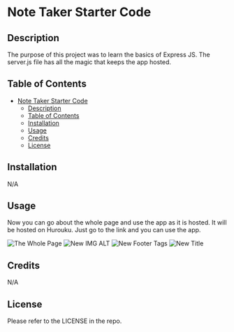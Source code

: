 # Note Taker Starter Code

## Description

The purpose of this project was to learn the basics of Express JS. The server.js file has all the magic that keeps the app hosted.

## Table of Contents

- [Note Taker Starter Code](#note-taker-starter-code)
  - [Description](#description)
  - [Table of Contents](#table-of-contents)
  - [Installation](#installation)
  - [Usage](#usage)
  - [Credits](#credits)
  - [License](#license)

## Installation

N/A

## Usage

Now you can go about the whole page and  use the app as it is hosted. It will be hosted on Hurouku. Just go to the link and you can use the app.

![The Whole Page](assets/screenshot/whole-page.png)
![New IMG ALT](assets/screenshot/img-alt.png)
![New Footer Tags](assets/screenshot/Footer.png)
![New Title](assets/screenshot/new-title.png)

## Credits

N/A

## License

Please refer to the LICENSE in the repo.
